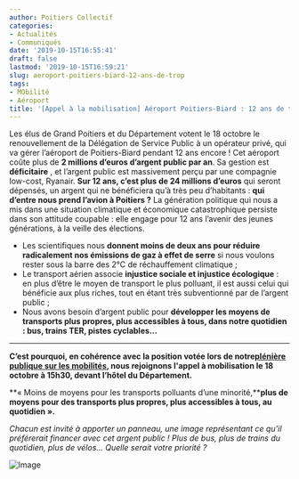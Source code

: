```yaml
---
author: Poitiers Collectif
categories:
- Actualités
- Communiqués
date: '2019-10-15T16:55:41'
draft: false
lastmod: '2019-10-15T16:59:21'
slug: aeroport-poitiers-biard-12-ans-de-trop
tags:
- MObilité
- Aéroport
title: '[Appel à la mobilisation] Aéroport Poitiers-Biard : 12 ans de trop !'
---
```


Les élus de Grand Poitiers et du Département votent le 18 octobre le renouvellement de la Délégation de Service Public à un opérateur privé, qui va gérer l’aéroport de Poitiers-Biard pendant 12 ans encore ! Cet aéroport coûte plus de **2 millions d’euros d’argent public par an**. Sa gestion est **déficitaire** , et l’argent public est massivement perçu par une compagnie low-cost, Ryanair. **Sur 12 ans, c’est plus de 24 millions d’euros** qui seront dépensés, un argent qui ne bénéficiera qu’à très peu d’habitants : **qui d’entre nous prend l’avion à Poitiers ?** La génération politique qui nous a mis dans une situation climatique et économique catastrophique persiste dans son attitude coupable : elle engage pour 12 ans l’avenir des jeunes générations, à la veille des élections. 

  * Les scientifiques nous **donnent moins de deux ans pour réduire radicalement nos émissions de gaz à effet de serre** si nous voulons rester sous la barre des 2°C de réchauffement climatique ;
  * Le transport aérien associe **injustice sociale et injustice écologique** : en plus d’être le moyen de transport le plus polluant, il est aussi celui qui bénéficie aux plus riches, tout en étant très subventionné par de l’argent public ;
  * Nous avons besoin d’argent public pour **développer les moyens de transports plus propres, plus accessibles à tous, dans notre quotidien : bus, trains TER, pistes cyclables...**

* * *

**C’est pourquoi, en cohérence avec la position votée lors de notre[plénière publique sur les mobilités](https://poitierscollectif.fr/la-mobilite-en-debat-compte-rendu-pleniere-publique-12/), nous rejoignons l'appel à mobilisation le 18 octobre à 15h30, devant l’hôtel du Département.**

**« Moins de moyens pour les transports polluants d’une minorité,****plus de moyens pour des transports plus propres, plus accessibles à tous, au quotidien ».**

_Chacun est invité à apporter un panneau, une image représentant ce qu’il préférerait financer avec cet argent public ! Plus de bus, plus de trains du quotidien, plus de vélos… Quelle serait votre priorité ?_

![Image](/images/2025/aeroport-poitiers-biard-12-ans-de-trop/fb_aeroport.jpg)
